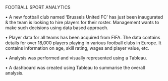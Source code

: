 FOOTBALL SPORT ANALYTICS

• A new football club named ‘Brussels United FC’ has just been inaugurated & the team is looking to hire players for their roster. Management wants to make such decisions using data based approach. 

• Player data for all teams has been acquired from FIFA. The data contains details for over 18,000 players playing in various football clubs in Europe. It contains information on age, skill rating, wages and player value, etc.

• Analysis was performed and visually represented using a Tableau.

• A dashboard was created using Tableau to summarise the overall analysis.

